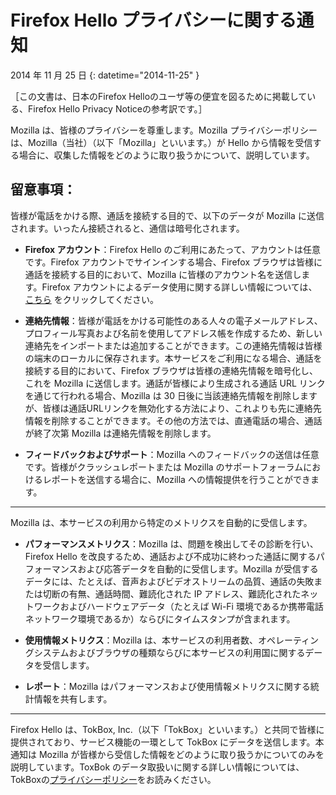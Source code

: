 # Firefox Hello プライバシーに関する通知

2014 年 11 月 25 日
{: datetime="2014-11-25" }

［この文書は、日本のFirefox Helloのユーザ等の便宜を図るために掲載している、Firefox Hello Privacy Noticeの参考訳です。］

Mozilla は、皆様のプライバシーを尊重します。Mozilla プライバシーポリシーは、Mozilla（当社）（以下「Mozilla」といいます。）が Hello から情報を受信する場合に、収集した情報をどのように取り扱うかについて、説明しています。

## 留意事項：

皆様が電話をかける際、通話を接続する目的で、以下のデータが Mozilla に送信されます。いったん接続されると、通信は暗号化されます。 

* **Firefox アカウント**：Firefox Hello のご利用にあたって、アカウントは任意です。Firefox アカウントでサインインする場合、Firefox ブラウザは皆様に通話を接続する目的において、Mozilla に皆様のアカウント名を送信します。Firefox アカウントによるデータ使用に関する詳しい情報については、[こちら](https://www.mozilla.org/en-US/privacy/firefox-cloud/) をクリックしてください。

* **連絡先情報**：皆様が電話をかける可能性のある人々の電子メールアドレス、プロフィール写真および名前を使用してアドレス帳を作成するため、新しい連絡先をインポートまたは追加することができます。この連絡先情報は皆様の端末のローカルに保存されます。本サービスをご利用になる場合、通話を接続する目的において、Firefox ブラウザは皆様の連絡先情報を暗号化し、これを Mozilla に送信します。通話が皆様により生成される通話 URL リンクを通じて行われる場合、Mozilla は 30 日後に当該連絡先情報を削除しますが、皆様は通話URLリンクを無効化する方法により、これよりも先に連絡先情報を削除することができます。その他の方法では、直通電話の場合、通話が終了次第 Mozilla は連絡先情報を削除します。

* **フィードバックおよびサポート**：Mozilla へのフィードバックの送信は任意です。皆様がクラッシュレポートまたは Mozilla のサポートフォーラムにおけるレポートを送信する場合に、Mozilla への情報提供を行うことができます。

---------------------------------------

Mozilla は、本サービスの利用から特定のメトリクスを自動的に受信します。

* **パフォーマンスメトリクス**：Mozilla は、問題を検出してその診断を行い、Firefox Hello を改良するため、通話および不成功に終わった通話に関するパフォーマンスおよび応答データを自動的に受信します。Mozilla が受信するデータには、たとえば、音声およびビデオストリームの品質、通話の失敗または切断の有無、通話時間、難読化された IP アドレス、難読化されたネットワークおよびハードウェアデータ（たとえば Wi-Fi 環境であるか携帯電話ネットワーク環境であるか）ならびにタイムスタンプが含まれます。

* **使用情報メトリクス**：Mozilla は、本サービスの利用者数、オペレーティングシステムおよびブラウザの種類ならびに本サービスの利用国に関するデータを受信します。

* **レポート**：Mozilla はパフォーマンスおよび使用情報メトリクスに関する統計情報を共有します。

---------------------------------------

Firefox Hello は、TokBox, Inc.（以下「TokBox」といいます。）と共同で皆様に提供されており、サービス機能の一環として TokBox にデータを送信します。本通知は Mozilla が皆様から受信した情報をどのように取り扱うかについてのみを説明しています。ToxBok のデータ取扱いに関する詳しい情報については、TokBoxの[プライバシーポリシー](https://tokbox.com/support/privacy-policy)をお読みください。
